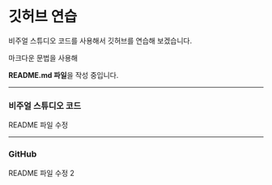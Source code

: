 # 깃허브 연습

비주얼 스튜디오 코드를 사용해서 깃허브를 연습해 보겠습니다.

마크다운 문법을 사용해

**README.md 파일**을 작성 중입니다.

------------------------------------------

### 비주얼 스튜디오 코드

README 파일 수정

---------------------------------

### GitHub

README 파일 수정 2
